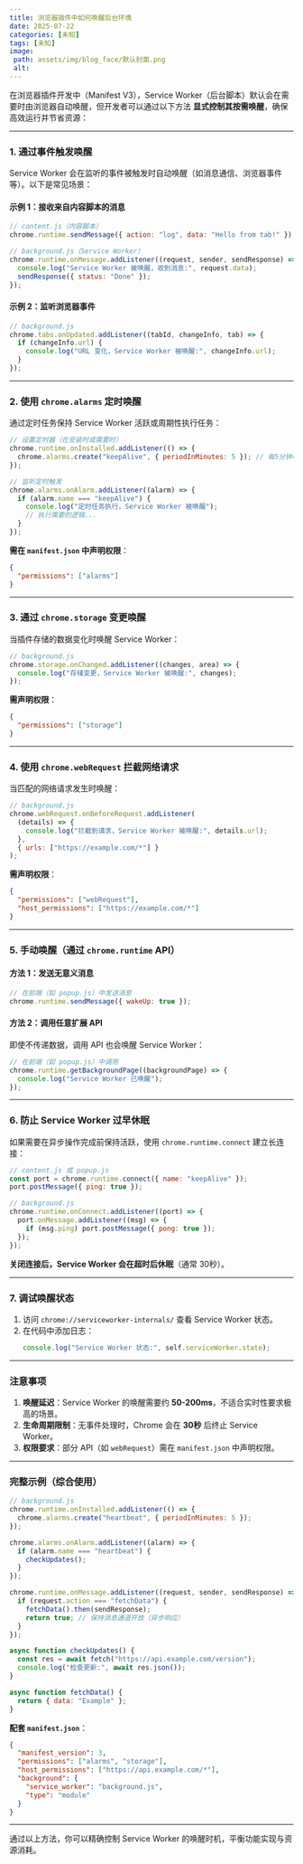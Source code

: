 ```yaml
---
title: 浏览器插件中如何唤醒后台环境
date: 2025-07-22
categories: [未知]
tags: [未知]
image:
 path: assets/img/blog_face/默认封面.png
 alt:
---
```

在浏览器插件开发中（Manifest V3），Service Worker（后台脚本）默认会在需要时由浏览器自动唤醒，但开发者可以通过以下方法 **显式控制其按需唤醒**，确保高效运行并节省资源：

---

### **1. 通过事件触发唤醒**
Service Worker 会在监听的事件被触发时自动唤醒（如消息通信、浏览器事件等）。以下是常见场景：

#### **示例 1：接收来自内容脚本的消息**
```javascript
// content.js（内容脚本）
chrome.runtime.sendMessage({ action: "log", data: "Hello from tab!" });

// background.js（Service Worker）
chrome.runtime.onMessage.addListener((request, sender, sendResponse) => {
  console.log("Service Worker 被唤醒，收到消息:", request.data);
  sendResponse({ status: "Done" });
});
```

#### **示例 2：监听浏览器事件**
```javascript
// background.js
chrome.tabs.onUpdated.addListener((tabId, changeInfo, tab) => {
  if (changeInfo.url) {
    console.log("URL 变化，Service Worker 被唤醒:", changeInfo.url);
  }
});
```

---

### **2. 使用 `chrome.alarms` 定时唤醒**
通过定时任务保持 Service Worker 活跃或周期性执行任务：
```javascript
// 设置定时器（在安装时或需要时）
chrome.runtime.onInstalled.addListener(() => {
  chrome.alarms.create("keepAlive", { periodInMinutes: 5 }); // 每5分钟唤醒一次
});

// 监听定时触发
chrome.alarms.onAlarm.addListener((alarm) => {
  if (alarm.name === "keepAlive") {
    console.log("定时任务执行，Service Worker 被唤醒");
    // 执行需要的逻辑...
  }
});
```
**需在 `manifest.json` 中声明权限**：
```json
{
  "permissions": ["alarms"]
}
```

---

### **3. 通过 `chrome.storage` 变更唤醒**
当插件存储的数据变化时唤醒 Service Worker：
```javascript
// background.js
chrome.storage.onChanged.addListener((changes, area) => {
  console.log("存储变更，Service Worker 被唤醒:", changes);
});
```
**需声明权限**：
```json
{
  "permissions": ["storage"]
}
```

---

### **4. 使用 `chrome.webRequest` 拦截网络请求**
当匹配的网络请求发生时唤醒：
```javascript
// background.js
chrome.webRequest.onBeforeRequest.addListener(
  (details) => {
    console.log("拦截到请求，Service Worker 被唤醒:", details.url);
  },
  { urls: ["https://example.com/*"] }
);
```
**需声明权限**：
```json
{
  "permissions": ["webRequest"],
  "host_permissions": ["https://example.com/*"]
}
```

---

### **5. 手动唤醒（通过 `chrome.runtime` API）**
#### **方法 1：发送无意义消息**
```javascript
// 在前端（如 popup.js）中发送消息
chrome.runtime.sendMessage({ wakeUp: true });
```

#### **方法 2：调用任意扩展 API**
即使不传递数据，调用 API 也会唤醒 Service Worker：
```javascript
// 在前端（如 popup.js）中调用
chrome.runtime.getBackgroundPage((backgroundPage) => {
  console.log("Service Worker 已唤醒");
});
```

---

### **6. 防止 Service Worker 过早休眠**
如果需要在异步操作完成前保持活跃，使用 `chrome.runtime.connect` 建立长连接：
```javascript
// content.js 或 popup.js
const port = chrome.runtime.connect({ name: "keepAlive" });
port.postMessage({ ping: true });

// background.js
chrome.runtime.onConnect.addListener((port) => {
  port.onMessage.addListener((msg) => {
    if (msg.ping) port.postMessage({ pong: true });
  });
});
```
**关闭连接后，Service Worker 会在超时后休眠**（通常 30秒）。

---

### **7. 调试唤醒状态**
1. 访问 `chrome://serviceworker-internals/` 查看 Service Worker 状态。
2. 在代码中添加日志：
   ```javascript
   console.log("Service Worker 状态:", self.serviceWorker.state);
   ```

---

### **注意事项**
1. **唤醒延迟**：Service Worker 的唤醒需要约 **50-200ms**，不适合实时性要求极高的场景。
2. **生命周期限制**：无事件处理时，Chrome 会在 **30秒** 后终止 Service Worker。
3. **权限要求**：部分 API（如 `webRequest`）需在 `manifest.json` 中声明权限。

---

### **完整示例（综合使用）**
```javascript
// background.js
chrome.runtime.onInstalled.addListener(() => {
  chrome.alarms.create("heartbeat", { periodInMinutes: 5 });
});

chrome.alarms.onAlarm.addListener((alarm) => {
  if (alarm.name === "heartbeat") {
    checkUpdates();
  }
});

chrome.runtime.onMessage.addListener((request, sender, sendResponse) => {
  if (request.action === "fetchData") {
    fetchData().then(sendResponse);
    return true; // 保持消息通道开放（异步响应）
  }
});

async function checkUpdates() {
  const res = await fetch("https://api.example.com/version");
  console.log("检查更新:", await res.json());
}

async function fetchData() {
  return { data: "Example" };
}
```

**配套 `manifest.json`**：
```json
{
  "manifest_version": 3,
  "permissions": ["alarms", "storage"],
  "host_permissions": ["https://api.example.com/*"],
  "background": {
    "service_worker": "background.js",
    "type": "module"
  }
}
```

---

通过以上方法，你可以精确控制 Service Worker 的唤醒时机，平衡功能实现与资源消耗。